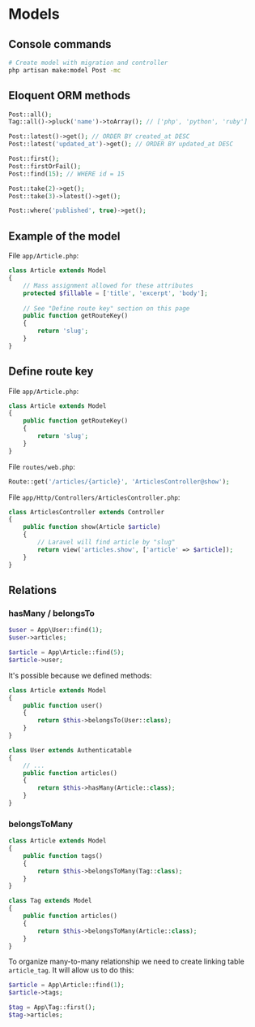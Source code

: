 # Models

## Console commands

```bash
# Create model with migration and controller
php artisan make:model Post -mc
```

## Eloquent ORM methods

```php
Post::all();
Tag::all()->pluck('name')->toArray(); // ['php', 'python', 'ruby']

Post::latest()->get(); // ORDER BY created_at DESC
Post::latest('updated_at')->get(); // ORDER BY updated_at DESC

Post::first();
Post::firstOrFail();
Post::find(15); // WHERE id = 15

Post::take(2)->get();
Post::take(3)->latest()->get();

Post::where('published', true)->get();
```

## Example of the model

File `app/Article.php`:

```php
class Article extends Model
{
    // Mass assignment allowed for these attributes
    protected $fillable = ['title', 'excerpt', 'body'];
    
    // See "Define route key" section on this page
    public function getRouteKey()
    {
        return 'slug';
    }
}

```

## Define route key

File `app/Article.php`:

```php
class Article extends Model
{
    public function getRouteKey()
    {
        return 'slug';
    }
}
```

File `routes/web.php`:

```php
Route::get('/articles/{article}', 'ArticlesController@show');
```

File `app/Http/Controllers/ArticlesController.php`:

```php
class ArticlesController extends Controller
{
    public function show(Article $article)
    {
        // Laravel will find article by "slug"
        return view('articles.show', ['article' => $article]);
    }
}
```
## Relations

### hasMany / belongsTo

```php
$user = App\User::find(1);
$user->articles;

$article = App\Article::find(5);
$article->user;
```

It's possible because we defined methods:

```php
class Article extends Model
{
    public function user()
    {
        return $this->belongsTo(User::class);
    }
}
```

```php
class User extends Authenticatable
{
    // ...
    public function articles()
    {
        return $this->hasMany(Article::class);
    }
}
```

### belongsToMany

```php
class Article extends Model
{
    public function tags()
    {
        return $this->belongsToMany(Tag::class);
    }
}

class Tag extends Model
{
    public function articles()
    {
        return $this->belongsToMany(Article::class);
    }
}
```

To organize many-to-many relationship we need to create linking table `article_tag`.
It will allow us to do this:

```php
$article = App\Article::find(1);
$article->tags;

$tag = App\Tag::first();
$tag->articles;
```
